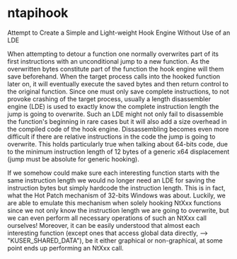 # ntapihook
Attempt to Create a Simple and Light-weight Hook Engine Without Use of an LDE

When attempting to detour a function one normally overwrites part of its first instructions with an unconditional jump to a new function. As the overwritten bytes constitute part of the function the hook engine will them save beforehand. When the target process calls into the hooked function later on, it will eventually execute the saved bytes and then return control to the original function.
Since one must only save complete instructions, to not provoke crashing of the target process, usually a length disassembler engine (LDE) is used to exactly know the complete instruction length the jump is going to overwrite. Such an LDE might not only fail to disassemble the function's beginning in rare cases but it will also add a size overhead in the compiled code of the hook engine.
Dissassembling becomes even more difficult if there are relative instructions in the code the jump is going to overwrite. This holds particularly true when talking about 64-bits code, due to the minimum instruction length of 12 bytes of a generic x64 displacement (jump must be absolute for generic hooking).

If we somehow could make sure each interesting function starts with the same instruction length we would no longer need an LDE for saving the instruction bytes but simply hardcode the instruction length. This is in fact, what the Hot Patch mechanism of 32-bits Windows was about.
Luckily, we are able to emulate this mechanism when solely hooking NtXxx functions since we not only know the instruction length we are going to overwrite, but we can even perform all necessary operations of such an NtXxx call ourselves!
Moreover, it can be easily understood that almost each interesting function (except ones that access global data directly, --> "KUSER_SHARED_DATA"), be it either graphical or non-graphical, at some point ends up performing an NtXxx call.
